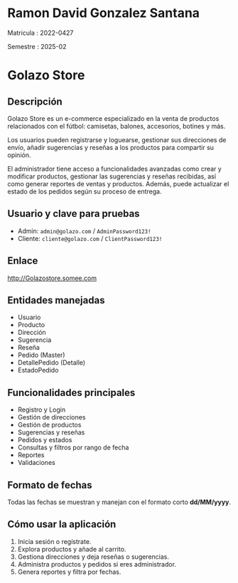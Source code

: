 # Ramon David Gonzalez Santana

Matricula : 2022-0427

Semestre : 2025-02

# Golazo Store

## Descripción

Golazo Store es un e-commerce especializado en la venta de productos relacionados con el fútbol: camisetas, balones, accesorios, botines y más.

Los usuarios pueden registrarse y loguearse, gestionar sus direcciones de envío, añadir sugerencias y reseñas a los productos para compartir su opinión.

El administrador tiene acceso a funcionalidades avanzadas como crear y modificar productos, gestionar las sugerencias y reseñas recibidas, así como generar reportes de ventas y productos. Además, puede actualizar el estado de los pedidos según su proceso de entrega.

## Usuario y clave para pruebas

- Admin: `admin@golazo.com` / `AdminPassword123!`
- Cliente: `cliente@golazo.com` / `ClientPassword123!`

## Enlace

http://Golazostore.somee.com

## Entidades manejadas

- Usuario
- Producto
- Dirección
- Sugerencia
- Reseña
- Pedido (Master)
- DetallePedido (Detalle)
- EstadoPedido

## Funcionalidades principales

- Registro y Login
- Gestión de direcciones
- Gestión de productos
- Sugerencias y reseñas
- Pedidos y estados
- Consultas y filtros por rango de fecha
- Reportes
- Validaciones

## Formato de fechas

Todas las fechas se muestran y manejan con el formato corto **dd/MM/yyyy**.


## Cómo usar la aplicación

1. Inicia sesión o regístrate.
2. Explora productos y añade al carrito.
3. Gestiona direcciones y deja reseñas o sugerencias.
4. Administra productos y pedidos si eres administrador.
5. Genera reportes y filtra por fechas.




